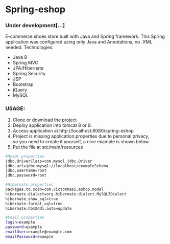 # Spring-eshop
### Under development[...] 
E-commerce shoes store built with Java and Spring framework. This Spring application was configured using only Java and Annotations, no .XML needed. Technologies:
* Java 8
* Spring MVC
* JPA/Hibernate
* Spring Security
* JSP
* Bootstrap
* jQuery
* MySQL

### USAGE:
1. Clone or download the project
2. Deploy application into tomcat 8 or 9.		
3. Access application at http://localhost:8080/spring-eshop		
4. Project is missing application.properties due to personal privacy, 	
so you need to create it yourself, a nice example is shown below.
5. Put the file at src/main/resources

```sh
#MySQL properties
jdbc.driverClass=com.mysql.jdbc.Driver	
jdbc.url=jdbc:mysql://localhost/exampleSchema		
jdbc.username=root		
jdbc.password=root

#Hibernate properties
packages.to.scan=com.victommasi.eshop.model		
hibernate.dialect=org.hibernate.dialect.MySQL5Dialect	
hibernate.show_sql=true		
hibernate.format_sql=true		
hibernate.hbm2ddl.auto=update  		

#Email properties
login=example		
password=example		
emailUser=example@example.com		
emailPassword=example	
```



